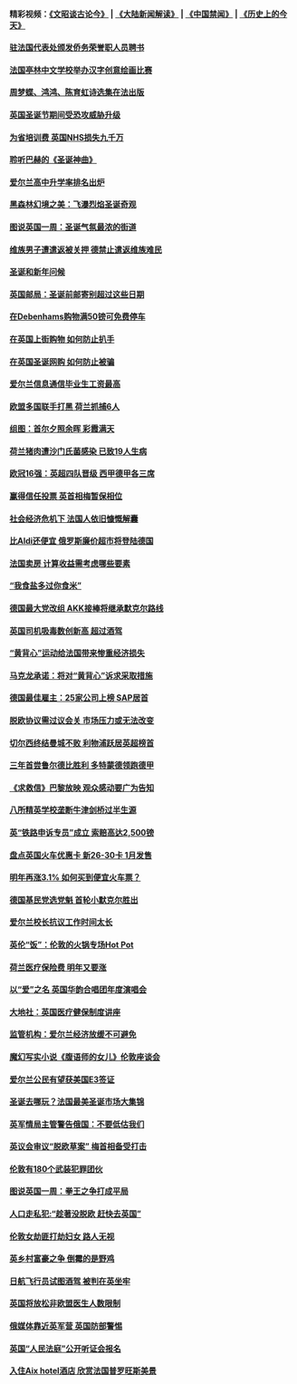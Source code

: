 #### 精彩视频：[《文昭谈古论今》](https://github.com/gfw-breaker/wenzhao/blob/master/README.md?t=12151531) | [《大陆新闻解读》](https://github.com/gfw-breaker/ntdtv-comedy/blob/master/README.md?t=12151531) | [《中国禁闻》](https://github.com/gfw-breaker/ntdtv-news/blob/master/README.md?t=12151531) | [《历史上的今天》](https://github.com/gfw-breaker/today-in-history/blob/master/README.md?t=12151531) 

#### [驻法国代表处颁发侨务荣誉职人员聘书](../pages/nsc974/n10912829.md?t=12151531) 

#### [法国亭林中文学校举办汉字创意绘画比赛](../pages/nsc974/n10912809.md?t=12151531) 

#### [周梦蝶、鸿鸿、陈育虹诗选集在法出版](../pages/nsc974/n10912778.md?t=12151531) 

#### [英国圣诞节期间受恐攻威胁升级](../pages/nsc974/n10911486.md?t=12151531) 

#### [为省培训费  英国NHS损失九千万](../pages/nsc974/n10911478.md?t=12151531) 

#### [聆听巴赫的《圣诞神曲》](../pages/nsc974/n10910868.md?t=12151531) 

#### [爱尔兰高中升学率排名出炉](../pages/nsc974/n10910761.md?t=12151531) 

#### [黑森林幻境之美：飞瀑烈焰圣诞奇观](../pages/nsc974/n10909442.md?t=12151531) 

#### [图说英国一周：圣诞气氛最浓的街道](../pages/nsc974/n10909173.md?t=12151531) 

#### [维族男子遭遣返被关押 德禁止遣返维族难民](../pages/nsc974/n10908943.md?t=12151531) 

#### [圣诞和新年问候](../pages/nsc974/n10909160.md?t=12151531) 

#### [英国邮局：圣诞前邮寄别超过这些日期](../pages/nsc974/n10909151.md?t=12151531) 

#### [在Debenhams购物满50镑可免费停车](../pages/nsc974/n10909136.md?t=12151531) 

#### [在英国上街购物 如何防止扒手](../pages/nsc974/n10909106.md?t=12151531) 

#### [在英国圣诞网购 如何防止被骗](../pages/nsc974/n10909085.md?t=12151531) 

#### [爱尔兰信息通信毕业生工资最高](../pages/nsc974/n10908531.md?t=12151531) 

#### [欧盟多国联手打黑 荷兰抓捕6人](../pages/nsc974/n10908389.md?t=12151531) 

#### [组图：首尔夕照余晖 彩霞满天](../pages/nsc974/n10908293.md?t=12151531) 

#### [荷兰猪肉遭沙门氏菌感染 已致19人生病](../pages/nsc974/n10908299.md?t=12151531) 

#### [欧冠16强：英超四队晋级 西甲德甲各三席](../pages/nsc974/n10907296.md?t=12151531) 

#### [赢得信任投票 英首相梅暂保相位](../pages/nsc974/n10907229.md?t=12151531) 

#### [社会经济危机下 法国人依旧慷慨解囊](../pages/nsc974/n10906090.md?t=12151531) 

#### [比Aldi还便宜 俄罗斯廉价超市将登陆德国](../pages/nsc974/n10905994.md?t=12151531) 

#### [法国卖房 计算收益需考虑哪些要素](../pages/nsc974/n10906125.md?t=12151531) 

#### [“我食盐多过你食米”](../pages/nsc974/n10905976.md?t=12151531) 

#### [德国最大党改组 AKK接棒将继承默克尔路线](../pages/nsc974/n10904680.md?t=12151531) 

#### [英国司机吸毒数创新高 超过酒驾](../pages/nsc974/n10904490.md?t=12151531) 

#### [“黄背心”运动给法国带来惨重经济损失](../pages/nsc974/n10904100.md?t=12151531) 

#### [马克龙承诺：将对“黄背心”诉求采取措施](../pages/nsc974/n10904057.md?t=12151531) 

#### [德国最佳雇主：25家公司上榜 SAP居首](../pages/nsc974/n10903789.md?t=12151531) 

#### [脱欧协议需过议会关 市场压力或无法改变](../pages/nsc974/n10901979.md?t=12151531) 

#### [切尔西终结曼城不败 利物浦跃居英超榜首](../pages/nsc974/n10900582.md?t=12151531) 

#### [三年首尝鲁尔德比胜利 多特蒙德领跑德甲](../pages/nsc974/n10900592.md?t=12151531) 

#### [《求救信》巴黎放映 观众感动要广为告知](../pages/nsc974/n10900019.md?t=12151531) 

#### [八所精英学校垄断牛津剑桥过半生源](../pages/nsc974/n10899861.md?t=12151531) 

#### [英“铁路申诉专员”成立 索赔高达2,500镑](../pages/nsc974/n10899001.md?t=12151531) 

#### [盘点英国火车优惠卡 新26-30卡 1月发售](../pages/nsc974/n10898992.md?t=12151531) 

#### [明年再涨3.1%   如何买到便宜火车票？](../pages/nsc974/n10898985.md?t=12151531) 

#### [德国基民党选党魁 首轮小默克尔胜出](../pages/nsc974/n10897678.md?t=12151531) 

#### [爱尔兰校长抗议工作时间太长](../pages/nsc974/n10897164.md?t=12151531) 

#### [英伦“饭”：伦敦的火锅专场Hot Pot](../pages/nsc974/n10897146.md?t=12151531) 

#### [荷兰医疗保险费 明年又要涨](../pages/nsc974/n10897113.md?t=12151531) 

#### [以“爱”之名 英国华韵合唱团年度演唱会](../pages/nsc974/n10897132.md?t=12151531) 

#### [大地社：英国医疗健保制度讲座](../pages/nsc974/n10897109.md?t=12151531) 

#### [监管机构：爱尔兰经济放缓不可避免](../pages/nsc974/n10897047.md?t=12151531) 

#### [魔幻写实小说《腹语师的女儿》伦敦座谈会](../pages/nsc974/n10897070.md?t=12151531) 

#### [爱尔兰公民有望获美国E3签证](../pages/nsc974/n10896956.md?t=12151531) 

#### [圣诞去哪玩？法国最美圣诞市场大集锦](../pages/nsc974/n10895365.md?t=12151531) 

#### [英军情局主管警告俄国：不要低估我们](../pages/nsc974/n10895238.md?t=12151531) 

#### [英议会审议“脱欧草案” 梅首相备受打击](../pages/nsc974/n10895260.md?t=12151531) 

#### [伦敦有180个武装犯罪团伙](../pages/nsc974/n10895487.md?t=12151531) 

#### [图说英国一周：拳王之争打成平局](../pages/nsc974/n10895330.md?t=12151531) 

#### [人口走私犯:“趁著没脱欧 赶快去英国”](../pages/nsc974/n10895316.md?t=12151531) 

#### [伦敦女劫匪打劫妇女 路人无视](../pages/nsc974/n10895309.md?t=12151531) 

#### [英乡村富豪之争  倒霉的是野鸡](../pages/nsc974/n10895305.md?t=12151531) 

#### [日航飞行员试图酒驾  被判在英坐牢](../pages/nsc974/n10895291.md?t=12151531) 

#### [英国将放松非欧盟医生人数限制](../pages/nsc974/n10895286.md?t=12151531) 

#### [俄媒体靠近英军营 英国防部警惕](../pages/nsc974/n10895265.md?t=12151531) 

#### [英国“人民法庭”公开听证会报名](../pages/nsc974/n10895219.md?t=12151531) 

#### [入住Aix hotel酒店 欣赏法国普罗旺斯美景](../pages/nsc974/n10894800.md?t=12151531) 

